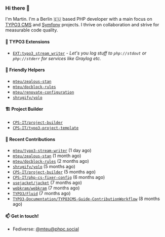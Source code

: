 ### Hi there 👋

I'm Martin. I'm a Berlin 🇪🇺 based PHP developer with a main focus on [TYPO3 CMS](https://typo3.org/) and [Symfony](https://symfony.com/) projects. I thrive on
collaboration and strive for measurable code quality.

#### 🧡 TYPO3 Extensions
- [`EXT:typo3_stream_writer`](https://github.com/mteu/typo3-stream-writer) - _Let's you log stuff to `php://stdout` or `php://stderr` for services like Graylog etc._

#### 🚜 Friendly Helpers

- [`mteu/zealous-stan`](https://github.com/mteu/zealous-stan)
- [`mteu/docblock-rules`](https://github.com/mteu/docblock-rules)
- [`mteu/renovate-configuration`](https://github.com/mteu/renovate-configuration)
- [`shrugify/yolo`](https://github.com/shrugify/yolo)

#### 🏗️ Project Builder

- [`CPS-IT/project-builder`](https://github.com/CPS-IT/project-builder)
- [`CPS-IT/typo3-project-template`](https://github.com/CPS-IT/typo3-project-template)

#### 👷 Recent Contributions


- [`mteu/typo3-stream-writer`](https://github.com/mteu/typo3-stream-writer) (1 day ago)
- [`mteu/zealous-stan`](https://github.com/mteu/zealous-stan) (1 month ago)
- [`mteu/docblock-rules`](https://github.com/mteu/docblock-rules) (2 months ago)
- [`shrugify/yolo`](https://github.com/shrugify/yolo) (5 months ago)
- [`CPS-IT/project-builder`](https://github.com/CPS-IT/project-builder) (5 months ago)
- [`CPS-IT/php-cs-fixer-config`](https://github.com/CPS-IT/php-cs-fixer-config) (6 months ago)
- [`usejacket/jacket`](https://github.com/usejacket/jacket) (7 months ago)
- [`webkram/webkram`](https://github.com/webkram/webkram) (7 months ago)
- [`TYPO3/Fluid`](https://github.com/TYPO3/Fluid) (7 months ago)
- [`TYPO3-Documentation/TYPO3CMS-Guide-ContributionWorkflow`](https://github.com/TYPO3-Documentation/TYPO3CMS-Guide-ContributionWorkflow) (8 months ago)

#### 📫 Get in touch!

- Fediverse: [@mteu@phpc.social](https://phpc.social/@mteu)
